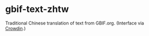 # gbif-text-zhtw
Traditional Chinese translation of text from GBIF.org. (Interface via [Crowdin](https://crowdin.com/project/gbif-portal/zh-TW#).)

